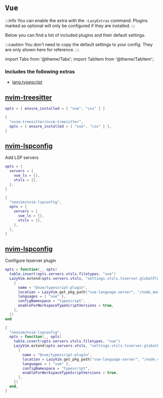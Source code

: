 # `Vue`

<!-- plugins:start -->

:::info
You can enable the extra with the `:LazyExtras` command.
Plugins marked as optional will only be configured if they are installed.
:::

Below you can find a list of included plugins and their default settings.

:::caution
You don't need to copy the default settings to your config.
They are only shown here for reference.
:::

import Tabs from '@theme/Tabs';
import TabItem from '@theme/TabItem';

### Includes the following extras

- [lang.typescript](/extras/lang/typescript)

## [nvim-treesitter](https://github.com/nvim-treesitter/nvim-treesitter)

<Tabs>

<TabItem value="opts" label="Options">

```lua
opts = { ensure_installed = { "vue", "css" } }
```

</TabItem>


<TabItem value="code" label="Full Spec">

```lua
{
  "nvim-treesitter/nvim-treesitter",
  opts = { ensure_installed = { "vue", "css" } },
}
```

</TabItem>

</Tabs>

## [nvim-lspconfig](https://github.com/neovim/nvim-lspconfig)

 Add LSP servers


<Tabs>

<TabItem value="opts" label="Options">

```lua
opts = {
  servers = {
    vue_ls = {},
    vtsls = {},
  },
}
```

</TabItem>


<TabItem value="code" label="Full Spec">

```lua
{
  "neovim/nvim-lspconfig",
  opts = {
    servers = {
      vue_ls = {},
      vtsls = {},
    },
  },
}
```

</TabItem>

</Tabs>

## [nvim-lspconfig](https://github.com/neovim/nvim-lspconfig)

 Configure tsserver plugin


<Tabs>

<TabItem value="opts" label="Options">

```lua
opts = function(_, opts)
  table.insert(opts.servers.vtsls.filetypes, "vue")
  LazyVim.extend(opts.servers.vtsls, "settings.vtsls.tsserver.globalPlugins", {
    {
      name = "@vue/typescript-plugin",
      location = LazyVim.get_pkg_path("vue-language-server", "/node_modules/@vue/language-server"),
      languages = { "vue" },
      configNamespace = "typescript",
      enableForWorkspaceTypeScriptVersions = true,
    },
  })
end
```

</TabItem>


<TabItem value="code" label="Full Spec">

```lua
{
  "neovim/nvim-lspconfig",
  opts = function(_, opts)
    table.insert(opts.servers.vtsls.filetypes, "vue")
    LazyVim.extend(opts.servers.vtsls, "settings.vtsls.tsserver.globalPlugins", {
      {
        name = "@vue/typescript-plugin",
        location = LazyVim.get_pkg_path("vue-language-server", "/node_modules/@vue/language-server"),
        languages = { "vue" },
        configNamespace = "typescript",
        enableForWorkspaceTypeScriptVersions = true,
      },
    })
  end,
}
```

</TabItem>

</Tabs>

<!-- plugins:end -->
